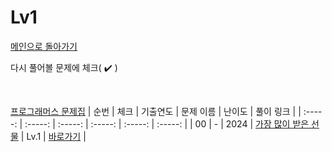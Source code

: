 # Lv1

[메인으로 돌아가기](https://github.com/dmswldk28/programmers/tree/main/kakao)

다시 풀어볼 문제에 체크( :heavy_check_mark: )

<br>


[프로그래머스 문제집](https://school.programmers.co.kr/learn/challenges?order=acceptance_desc&levels=1&languages=java)
|          순번          |        체크         |        기출연도         |        문제 이름         |         난이도          |        풀이 링크         |
| :-----: | :-----: | :-----: | :-----: | :-----: | :-----: |
| 00 |  -  | 2024 | <a href="https://school.programmers.co.kr/learn/courses/30/lessons/258712?language=java" target="_blank">가장 많이 받은 선물</a> | Lv.1 | <a href="./../lv1/kakao_2024_present.java">바로가기</a> |
